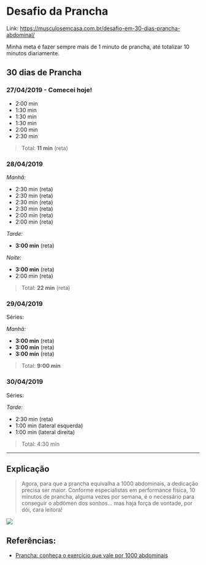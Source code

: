# Desafio da Prancha

Link: https://musculosemcasa.com.br/desafio-em-30-dias-prancha-abdominal/

Minha meta é fazer sempre mais de 1 minuto de prancha, até totalizar 10 minutos diariamente.

## 30 dias de Prancha

### 27/04/2019 - Comecei hoje!

- 2:00 min
- 1:30 min
- 1:30 min
- 1:30 min
- 2:00 min
- 2:30 min

> Total: **11 min** (reta)

### 28/04/2019

*Manhã:*
- 2:30 min (reta)
- 2:30 min (reta)
- 2:30 min (reta)
- 2:30 min (reta)
- 2:00 min (reta)
- 2:00 min (reta)

*Tarde:*
- **3:00 min** (reta)

*Noite:*
- **3:00 min** (reta)
- 2:00 min (reta)

> Total: **22 min** (reta)


### 29/04/2019

Séries:

*Manhã:*
- **3:00 min** (reta)
- **3:00 min** (reta)
- **3:00 min** (reta)

> Total: **9:00 min**

### 30/04/2019

Séries:

*Tarde:*
- 2:30 min (reta)
- 1:00 min (lateral esquerda)
- 1:00 min (lateral direita)

> Total: 4:30 min

<hr>

## Explicação 


> Agora, para que a prancha equivalha a 1000 abdominais, a dedicação precisa ser maior. Conforme especialistas em performance física, 10 minutos de prancha, alguma vezes por semana, é o necessário para conseguir o abdômen dos sonhos… mas haja força de vontade, por dói, cara leitora!


![](https://i.imgur.com/MluXv7f.jpg)

## Referências:

- [Prancha: conheça o exercício que vale por 1000 abdominais](https://areademulher.r7.com/beleza/prancha-conheca-o-exercicio-que-vale-por-1000-abdominais/)